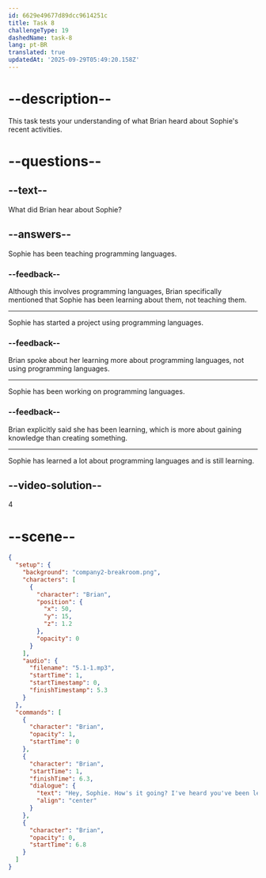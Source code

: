 ```yaml
---
id: 6629e49677d89dcc9614251c
title: Task 8
challengeType: 19
dashedName: task-8
lang: pt-BR
translated: true
updatedAt: '2025-09-29T05:49:20.158Z'
---
```


<!-- (Audio) Brian: Hey, Sophie. How's it going? I've heard you've been learning a lot about programming languages. -->

# --description--

This task tests your understanding of what Brian heard about Sophie's recent activities.

# --questions--

## --text--

What did Brian hear about Sophie?

## --answers--

Sophie has been teaching programming languages.

### --feedback--

Although this involves programming languages, Brian specifically mentioned that Sophie has been learning about them, not teaching them.

---

Sophie has started a project using programming languages.

### --feedback--

Brian spoke about her learning more about programming languages, not using programming languages.

---

Sophie has been working on programming languages.

### --feedback--

Brian explicitly said she has been learning, which is more about gaining knowledge than creating something.

---

Sophie has learned a lot about programming languages and is still learning.

## --video-solution--

4

# --scene--

```json
{
  "setup": {
    "background": "company2-breakroom.png",
    "characters": [
      {
        "character": "Brian",
        "position": {
          "x": 50,
          "y": 15,
          "z": 1.2
        },
        "opacity": 0
      }
    ],
    "audio": {
      "filename": "5.1-1.mp3",
      "startTime": 1,
      "startTimestamp": 0,
      "finishTimestamp": 5.3
    }
  },
  "commands": [
    {
      "character": "Brian",
      "opacity": 1,
      "startTime": 0
    },
    {
      "character": "Brian",
      "startTime": 1,
      "finishTime": 6.3,
      "dialogue": {
        "text": "Hey, Sophie. How's it going? I've heard you've been learning a lot about programming languages.",
        "align": "center"
      }
    },
    {
      "character": "Brian",
      "opacity": 0,
      "startTime": 6.8
    }
  ]
}
```
